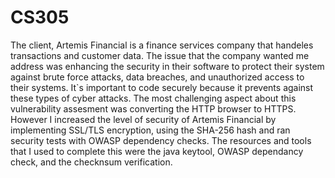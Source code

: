 # CS305

The client, Artemis Financial is a finance services company that handeles transactions and customer data. The issue that the company wanted me address was enhancing the security in their software to protect their system against brute force attacks, data breaches, and unauthorized access to their systems. It`s important to code securely because it prevents against these  types of cyber attacks. The most challenging aspect about this vulnerability assesment was converting the HTTP browser to HTTPS. However I increased the level of security of Artemis Financial by implementing SSL/TLS encryption, using the SHA-256 hash and ran security tests with OWASP dependency checks. The resources and tools that I used to complete this were the java keytool, OWASP dependancy check, and the checknsum verification. 
